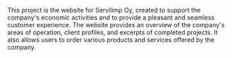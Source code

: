 This project is the website for Servilimp Oy, created to support the company's economic activities and to provide a pleasant and seamless customer experience. 
The website provides an overview of the company's areas of operation, client profiles, and excerpts of completed projects. 
It also allows users to order various products and services offered by the company.

